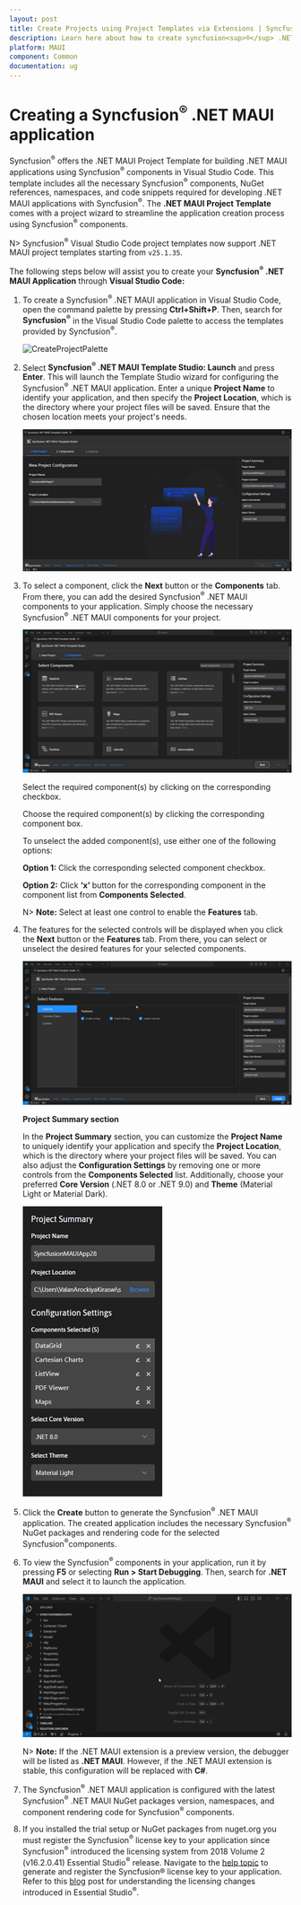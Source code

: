 ```yaml
---
layout: post
title: Create Projects using Project Templates via Extensions | Syncfusion<sup>®</sup>
description: Learn here about how to create syncfusion<sup>®</sup> .NET MAUI application using Syncfusion<sup>®</sup> .NET MAUI Extension for Visual Studio Code.
platform: MAUI
component: Common
documentation: ug
---
```


# Creating a Syncfusion<sup>®</sup> .NET MAUI application

Syncfusion<sup>®</sup> offers the .NET MAUI Project Template for building .NET MAUI applications using Syncfusion<sup>®</sup> components in Visual Studio Code. This template includes all the necessary Syncfusion<sup>®</sup> components, NuGet references, namespaces, and code snippets required for developing .NET MAUI applications with Syncfusion<sup>®</sup>. The **.NET MAUI Project Template** comes with a project wizard to streamline the application creation process using Syncfusion<sup>®</sup> components.

N> Syncfusion<sup>®</sup> Visual Studio Code project templates now support .NET MAUI project templates starting from `v25.1.35`.

The following steps below will assist you to create your **Syncfusion<sup>®</sup> .NET MAUI Application** through **Visual Studio Code:**

1.	To create a Syncfusion<sup>®</sup> .NET MAUI application in Visual Studio Code, open the command palette by pressing **Ctrl+Shift+P**. Then, search for **Syncfusion<sup>®</sup>** in the Visual Studio Code palette to access the templates provided by Syncfusion<sup>®</sup>.

    ![CreateProjectPalette](images/CreateProjectPalette.png)

2.	Select **Syncfusion<sup>®</sup> .NET MAUI Template Studio: Launch** and press **Enter**. This will launch the Template Studio wizard for configuring the Syncfusion<sup>®</sup> .NET MAUI application. Enter a unique **Project Name** to identify your application, and then specify the **Project Location**, which is the directory where your project files will be saved. Ensure that the chosen location meets your project's needs.

    ![CreateProject](images/TemplateStudioWizard.png)

3.	To select a component, click the **Next** button or the **Components** tab. From there, you can add the desired Syncfusion<sup>®</sup> .NET MAUI components to your application. Simply choose the necessary Syncfusion<sup>®</sup> .NET MAUI components for your project.

    ![SelectComponents](images/MAUIControlSelection.gif)

    Select the required component(s) by clicking on the corresponding checkbox.

    Choose the required component(s) by clicking the corresponding component box.

    To unselect the added component(s), use either one of the following options:

    **Option 1:** Click the corresponding selected component checkbox.

    **Option 2:** Click **‘x’** button for the corresponding component in the component list from **Components Selected**.

    N> **Note:** Select at least one control to enable the **Features** tab.

4. The features for the selected controls will be displayed when you click the **Next** button or the **Features** tab. From there, you can select or unselect the desired features for your selected components.

    ![SelectFeatures](images/MAUIControlFeatureSelection.gif)

    **Project Summary section**

    In the **Project Summary** section, you can customize the **Project Name** to uniquely identify your application and specify the **Project Location**, which is the directory where your project files will be saved. You can also adjust the **Configuration Settings** by removing one or more controls from the **Components Selected** list. Additionally, choose your preferred **Core Version** (.NET 8.0 or .NET 9.0) and **Theme** (Material Light or Material Dark).

    ![ProjectSummary](images/MAUIProjectSummary.png)

5.	Click the **Create** button to generate the Syncfusion<sup>®</sup> .NET MAUI application. The created application includes the necessary Syncfusion<sup>®</sup> NuGet packages and rendering code for the selected Syncfusion<sup>®</sup>components.

6.  To view the Syncfusion<sup>®</sup> components in your application, run it by pressing **F5** or selecting **Run > Start Debugging**. Then, search for **.NET MAUI** and select it to launch the application.

    ![Debug](images/Debug.gif)

    N> **Note:** If the .NET MAUI extension is a preview version, the debugger will be listed as **.NET MAUI**. However, if the .NET MAUI extension is stable, this configuration will be replaced with **C#**.

7.	The Syncfusion<sup>®</sup> .NET MAUI application is configured with the latest Syncfusion<sup>®</sup> .NET MAUI NuGet packages version, namespaces, and component rendering code for Syncfusion<sup>®</sup> components.

8.	If you installed the trial setup or NuGet packages from nuget.org you must register the Syncfusion<sup>®</sup> license key to your application since Syncfusion<sup>®</sup> introduced the licensing system from 2018 Volume 2 (v16.2.0.41) Essential Studio<sup>®</sup> release. Navigate to the [help topic](https://help.syncfusion.com/common/essential-studio/licensing/overview#how-to-generate-syncfusion-license-key) to generate and register the Syncfusion® license key to your application. Refer to this [blog](https://www.syncfusion.com/blogs/post/whats-new-in-2018-volume-2.aspx?_ga=2.11237684.1233358434.1587355730-230058891.1567654773) post for understanding the licensing changes introduced in Essential Studio<sup>®</sup>.


